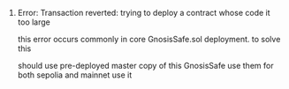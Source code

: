 1. Error: Transaction reverted: trying to deploy a contract whose code it too large
    
    this error occurs commonly in core GnosisSafe.sol deployment. to solve this

    should use pre-deployed master copy of this GnosisSafe use them for both sepolia and mainnet use it

